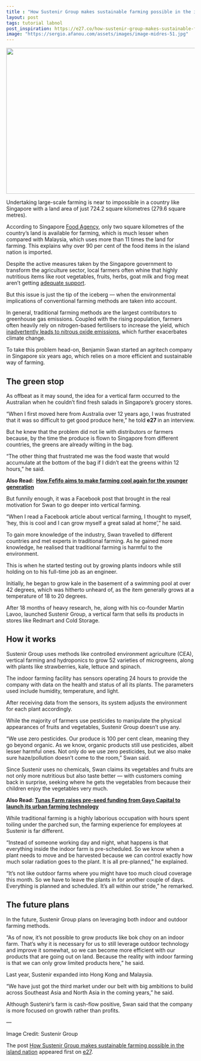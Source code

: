 ```yaml
---
title : "How Sustenir Group makes sustainable farming possible in the island nation"
layout: post
tags: tutorial labnol
post_inspiration: https://e27.co/how-sustenir-group-makes-sustainable-farming-possible-in-the-island-nation-20210401/
image: "https://sergio.afanou.com/assets/images/image-midres-51.jpg"
---
```


<p><span ><img loading="lazy" class="aligncenter size-full wp-image-412616" src="https://e27.co/wp-content/uploads/2021/03/BIL_8167.jpeg" alt="" width="688" height="389" /></span></p>
<p><span >Undertaking large-scale farming is near to impossible in a country like Singapore with a land area of just 724.2 square kilometres (279.6 square metres).</span></p>
<p><span >According to Singapore </span><a class="editor-rtfLink" rel="follow" href="https://www.sfa.gov.sg/food-farming/food-farms/farming-in-singapore#:~:text=Singapore%20is%20a%20small%20country,of%20our%20total%20land%20area." target="_blank" rel="noopener"><span >Food Agency</span></a><span >, only two square kilometres of the country&#8217;s land is available for farming, which is much lesser when compared with Malaysia, which uses more than 11 times the land for farming. This explains why over 90 per cent of the food items in the island nation is imported.</span></p>
<p><span >Despite the active measures taken by the Singapore government to transform the agriculture sector, local farmers often whine that highly nutritious items like root vegetables, fruits, herbs, goat milk and frog meat aren&#8217;t getting </span><a class="editor-rtfLink" rel="follow" href="https://www.channelnewsasia.com/news/singapore/commentary-can-farming-be-a-success-story-for-singapore-8577514" target="_blank" rel="noopener"><span >adequate support</span></a><span >.</span></p>
<p><span >But this issue is just the tip of the iceberg &#8212; when the environmental implications of conventional farming methods are taken into account.</span></p>
<p><span >In general, traditional farming methods are the largest contributors to greenhouse gas emissions. Coupled with the rising population, farmers often heavily rely on nitrogen-based fertilisers to increase the yield, which </span><a class="editor-rtfLink" rel="follow" href="https://www.eea.europa.eu/signals/signals-2015/articles/agriculture-and-climate-change" target="_blank" rel="noopener"><span >inadvertently leads to nitrous oxide emissions</span></a><span >, which further exacerbates climate change.</span></p>
<p><span >To take this problem head-on, Benjamin Swan started an agritech company in Singapore six years ago, which relies on a more efficient and sustainable way of farming. </span></p>
<h2><span >The green stop</span></h2>
<p><span >As offbeat as it may sound, the idea for a vertical farm occurred to the Australian when he couldn&#8217;t find fresh salads in Singapore&#8217;s grocery stores.</span></p>
<p><span >&#8220;When I first moved here from Australia over 12 years ago, I was frustrated that it was so difficult to get good produce here,&#8221; he told </span><strong><span >e27 </span></strong><span >in an interview.</span></p>
<p><span >But he knew that the problem did not lie with distributors or farmers because, by the time the produce is flown to Singapore from different countries, the greens are already wilting in the bag.</span></p>
<p><span >&#8220;The other thing that frustrated me was the food waste that would accumulate at the bottom of the bag if I didn&#8217;t eat the greens within 12 hours,&#8221; he said.</span></p>
<p><strong><span >Also Read:  </span></strong><a class="editor-rtfLink" rel="follow" href="https://e27.co/malaysias-fefifo-is-on-a-mission-to-make-tech-farming-sexy-for-the-youngsters-for-the-future-20200714/" target="_blank" rel="noopener"><strong><span >How Fefifo aims to make farming cool again for the younger generation</span></strong></a></p>
<p><span >But funnily enough, it was a Facebook post that brought in the real motivation for Swan to go deeper into vertical farming. </span></p>
<p><span >&#8220;When I read a Facebook article about vertical farming, I thought to myself, &#8216;hey, this is cool and I can grow myself a great salad at home&#8217;,&#8221; he said.</span></p>
<p><span >To gain more knowledge of the industry, Swan travelled to different countries and met experts in traditional farming. As he gained more knowledge, he realised that traditional farming is harmful to the environment.</span></p>
<p><span >This is when he started testing out by growing plants indoors while still holding on to his full-time job as an engineer.</span></p>
<p><span >Initially, he began to grow kale in the basement of a swimming pool at over 42 degrees, which was hitherto unheard of, as the item generally grows at a temperature of 18 to 20 degrees.</span></p>
<p><span >After 18 months of heavy research, he, along with his co-founder Martin Lavoo, launched Sustenir Group, a vertical farm that sells its products in stores like Redmart and Cold Storage.</span></p>
<h2><span >How it works</span></h2>
<p><span >Sustenir Group uses methods like controlled environment agriculture (CEA), vertical farming and hydroponics to grow 52 varieties of microgreens, along with plants like strawberries, kale, lettuce and spinach.</span></p>
<p><span >The indoor farming facility has sensors operating 24 hours to provide the company with data on the health and status of all its plants. The parameters used include humidity, temperature, and light. </span></p>
<p><span >After receiving data from the sensors, its system adjusts the environment for each plant accordingly.</span></p>
<p><span >While the majority of farmers use pesticides to manipulate the physical appearances of fruits and vegetables, Sustenir Group doesn&#8217;t use any.</span></p>
<p><span >&#8220;We use zero pesticides. Our produce is 100 per cent clean, meaning they go beyond organic. As we know, organic products still use pesticides, albeit lesser harmful ones. Not only do we use zero pesticides, but we also make sure haze/pollution doesn&#8217;t come to the room,&#8221; Swan said.</span></p>
<p><span >Since Sustenir uses no chemicals, Swan claims its vegetables and fruits are not only more nutritious but also taste better &#8212; with customers coming back in surprise, seeking where he gets the vegetables from because their children enjoy the vegetables very much.</span></p>
<p><strong><span >Also Read: </span></strong><a class="editor-rtfLink" rel="follow" href="https://e27.co/tunas-farm-raises-pre-seed-funding-from-gayo-capital-to-launch-its-urban-farming-technology-20201221/" target="_blank" rel="noopener"><strong><span >Tunas Farm raises pre-seed funding from Gayo Capital to launch its urban farming technology</span></strong></a></p>
<p><span >While traditional farming is a highly laborious occupation with hours spent toiling under the parched sun, the farming experience for employees at Sustenir is far different.</span></p>
<p><span >&#8220;Instead of someone working day and night, what happens is that everything inside the indoor farm is pre-scheduled. So we know when a plant needs to move and be harvested because we can control exactly how much solar radiation goes to the plant. It is all pre-planned,&#8221; he explained.</span></p>
<p><span >&#8220;It&#8217;s not like outdoor farms where you might have too much cloud coverage this month. So we have to leave the plants in for another couple of days. Everything is planned and scheduled. It&#8217;s all within our stride,&#8221; he remarked.</span></p>
<h2><span >The future plans</span></h2>
<p><span >In the future, Sustenir Group plans on leveraging both indoor and outdoor farming methods.</span></p>
<p><span >&#8220;As of now, it&#8217;s not possible to grow products like bok choy on an indoor farm. That&#8217;s why it is necessary for us to still leverage outdoor technology and improve it somewhat, so we can become more efficient with our products that are going out on land. Because the reality with indoor farming is that we can only grow limited products here,&#8221; he said.</span></p>
<p><span >Last year, Sustenir expanded into Hong Kong and Malaysia.</span></p>
<p><span >&#8220;We have just got the third market under our belt with big ambitions to build across Southeast Asia and North Asia in the coming years,&#8221; he said.</span></p>
<p><span >Although Sustenir&#8217;s farm is cash-flow positive, Swan said that the company is more focused on growth rather than profits.</span></p>
<p><span >&#8212;</span></p>
<p><span >Image Credit: Sustenir Group</span></p>
<p>The post <a rel="nofollow" href="https://e27.co/how-sustenir-group-makes-sustainable-farming-possible-in-the-island-nation-20210401/">How Sustenir Group makes sustainable farming possible in the island nation</a> appeared first on <a rel="nofollow" href="https://e27.co">e27</a>.</p>
